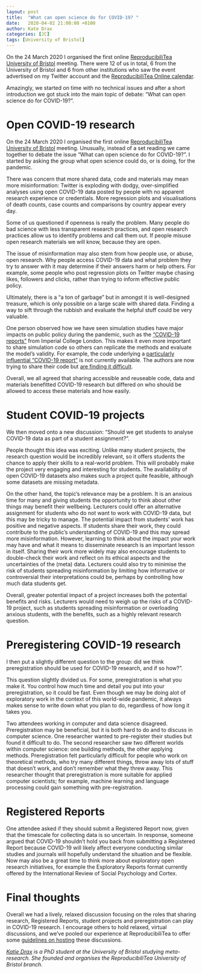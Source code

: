 ```yaml
---
layout: post
title:  "What can open science do for COVID-19? "
date:   2020-04-02 21:00:00 +0100
author: Kate Drax
categories: [JC]
tags: [University of Bristol]
---
```


On the 24 March 2020 I organised the first online [ReproducibiliTea University of Bristol](https://reproducibiliTea.org/journal-clubs/#Bristol) meeting.  There were 12 of us in total, 6 from the University of Bristol and 6 from other institutions who saw the event advertised on my Twitter account and the [ReproducibiliTea Online calendar](https://reproducibiliTea.org/calendar). 

Amazingly, we started on time with no technical issues and after a short introduction we got stuck into the main topic of debate: “What can open science do for COVID-19?”. 

# Open COVID-19 research 

On the 24 March 2020 I organised the first online [ReproducibiliTea University of Bristol](https://reproducibiliTea.org/journal-clubs/#Bristol) meeting. Unusually, instead of a set reading we came together to debate the issue “What can open science do for COVID-19?”. I started by asking the group what open science could do, or is doing, for the pandemic. 

There was concern that more shared data, code and materials may mean more misinformation: Twitter is exploding with dodgy, over-simplified analyses using open COVID-19 data posted by people with no apparent research experience or credentials. More regression plots and visualisations of death counts, case counts and comparisons by country appear every day. 

Some of us questioned if openness is really the problem. Many people do bad science with less transparent research practices, and open research practices allow us to identify problems and call them out. If people misuse open research materials we will know, because they are open.  

The issue of misinformation may also stem from how people use, or abuse, open research. Why people access COVID-19 data and what problem they try to answer with it may determine if their answers harm or help others. For example, some people who post regression plots on Twitter maybe chasing likes, followers and clicks, rather than trying to inform effective public policy.  

Ultimately, there is a “a ton of garbage” but in amongst it is well-designed treasure, which is only possible on a large scale with shared data. Finding a way to sift through the rubbish and evaluate the helpful stuff could be very valuable. 

One person observed how we have seen simulation studies have major impacts on public policy during the pandemic, such as the [“COVID-19 reports”](https://www.imperial.ac.uk/media/imperial-college/medicine/sph/ide/gida-fellowships/Imperial-College-COVID19-NPI-modelling-16-03-2020.pdf) from Imperial College London. This makes it even more important to share simulation code so others can replicate the methods and evaluate the model’s validity. For example, the code underlying a [particularly influential “COVID-19 report”](https://www.imperial.ac.uk/media/imperial-college/medicine/sph/ide/gida-fellowships/Imperial-College-COVID19-NPI-modelling-16-03-2020.pdf) is not currently available. The authors are now trying to share their code but [are finding it difficult](https://www.imperial.ac.uk/media/imperial-college/medicine/sph/ide/gida-fellowships/Imperial-College-COVID19-NPI-modelling-16-03-2020.pdf). 

Overall, we all agreed that sharing accessible and reuseable code, data and materials benefitted COVID-19 research but differed on who should be allowed to access these materials and how easily. 

# Student COVID-19 projects 

We then moved onto a new discussion: “Should we get students to analyse COVID-19 data as part of a student assignment?”. 

People thought this idea was exciting. Unlike many student projects, the research question would be incredibly relevant, so it offers students the chance to apply their skills to a real-world problem. This will probably make the project very engaging and interesting for students. The availability of open COVID-19 datasets also makes such a project quite feasible, although some datasets are missing metadata. 

On the other hand, the topic’s relevance may be a problem. It is an anxious time for many and giving students the opportunity to think about other things may benefit their wellbeing. Lecturers could offer an alternative assignment for students who do not want to work with COVID-19 data, but this may be tricky to manage. The potential impact from students’ work has positive and negative aspects. If students share their work, they could contribute to the public’s understanding of COVID-19 and this may spread more misinformation. However, learning to think about the impact your work may have and what it means to disseminate research is an important lesson in itself. Sharing their work more widely may also encourage students to double-check their work and reflect on its ethical aspects and the uncertainties of the (meta) data. Lecturers could also try to minimise the risk of students spreading misinformation by limiting how informative or controversial their interpretations could be, perhaps by controlling how much data students get. 

Overall, greater potential impact of a project increases both the potential benefits and risks. Lecturers would need to weigh up the risks of a COVID-19 project, such as students spreading misinformation or overloading anxious students, with the benefits, such as a highly relevant research question. 

# Preregistering COVID-19 research 

I then put a slightly different question to the group: did we think preregistration should be used for COVID-19 research, and if so how?”. 

This question slightly divided us. For some, preregistration is what you make it. You control how much time and detail you put into your preregistration, so it could be fast. Even though we may be doing alot of exploratory work in the context of this world-wide pandemic, it always makes sense to write down what you plan to do, regardless of how long it takes you. 

Two attendees working in computer and data science disagreed. Preregistration may be beneficial, but it is both hard to do and to discuss in computer science. One researcher wanted to pre-register their studies but found it difficult to do. The second researcher saw two different worlds within computer science: one building methods, the other applying methods. Preregistration felt particularly difficult for people who work on theoretical methods, who try many different things, throw away lots of stuff that doesn’t work, and don’t remember what they threw away. This researcher thought that preregistration is more suitable for applied computer scientists; for example, machine learning and language processing could gain something with pre-registration. 

# Registered Reports 

One attendee asked if they should submit a Registered Report now, given that the timescale for collecting data is so uncertain. In response, someone argued that COVID-19 shouldn’t hold you back from submitting a Registered Report because COVID-19 will likely affect everyone conducting similar studies and journals will hopefully understand the situation and be flexible. Now may also be a great time to think more about exploratory open research initiatives, for example the Exploratory Reports format currently offered by the International Review of Social Psychology and Cortex. 

# Final thoughts 

Overall we had a lively, relaxed discussion focusing on the roles that sharing research, Registered Reports, student projects and preregistration can play in COVID-19 research. I encourage others to hold relaxed, virtual discussions, and we’ve pooled our experience at ReproducibiliTea to offer some [guidelines on hosting](https://reproducibiliTea.org/online) these discussions.

*[Katie Drax](https://twitter.com/katiedrax) is a PhD student at the University of Bristol studying meta-research. She founded and organises the ReproducibiliTea University of Bristol branch.*
